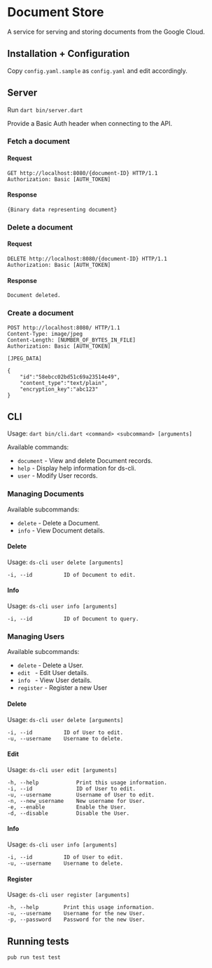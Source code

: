 # Document Store

A service for serving and storing documents from the Google Cloud.

## Installation + Configuration

Copy `config.yaml.sample` as `config.yaml` and edit accordingly.

## Server

Run `dart bin/server.dart`

Provide a Basic Auth header when connecting to the API.

### Fetch a document

#### Request
```
GET http://localhost:8080/{document-ID} HTTP/1.1
Authorization: Basic [AUTH_TOKEN]
```

#### Response
`{Binary data representing document}`

### Delete a document

#### Request
```
DELETE http://localhost:8080/{document-ID} HTTP/1.1
Authorization: Basic [AUTH_TOKEN]
```

#### Response
`Document deleted.`

### Create a document

```
POST http://localhost:8080/ HTTP/1.1
Content-Type: image/jpeg
Content-Length: [NUMBER_OF_BYTES_IN_FILE]
Authorization: Basic [AUTH_TOKEN]

[JPEG_DATA]
```

```$json
{
    "id":"58ebcc02bd51c69a23514e49",
    "content_type":"text/plain",
    "encryption_key":"abc123"
}
```

## CLI

Usage: `dart bin/cli.dart <command> <subcommand> [arguments]`

Available commands:
* `document`   - View and delete Document records.
* `help`       - Display help information for ds-cli.
* `user`       - Modify User records.

### Managing Documents

Available subcommands:
* `delete`   - Delete a Document.
* `info`     - View Document details.

#### Delete

Usage: `ds-cli user delete [arguments]`

```
-i, --id          ID of Document to edit.
```

#### Info

Usage: `ds-cli user info [arguments]`

```
-i, --id          ID of Document to query.
```

### Managing Users

Available subcommands:
* `delete`     - Delete a User.
* `edit `      - Edit User details.
* `info `      - View User details.
* `register`   - Register a new User

#### Delete

Usage: `ds-cli user delete [arguments]`

```
-i, --id          ID of User to edit.
-u, --username    Username to delete.
```

#### Edit

Usage: `ds-cli user edit [arguments]`

```
-h, --help            Print this usage information.
-i, --id              ID of User to edit.
-u, --username        Username of User to edit.
-n, --new_username    New username for User.
-e, --enable          Enable the User.
-d, --disable         Disable the User.  
```

#### Info

Usage: `ds-cli user info [arguments]`

```
-i, --id          ID of User to edit.
-u, --username    Username to delete.
```

#### Register

Usage: `ds-cli user register [arguments]`

```
-h, --help        Print this usage information.
-u, --username    Username for the new User.
-p, --password    Password for the new User.
```

## Running tests

`pub run test test`